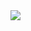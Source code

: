 <div align="left">
  <img align="center" src="https://github-readme-stats.vercel.app/api/top-langs/?username=pavelixo&hide=makefile%2Cdockerfile%2Chtml%2Ccss%2Cscss%2Cvue&bg_color=0000&title_color=4493f8&text_color=4493f8&border_color=0000&hide_progress=true&langs_count=100&layout=compact" />
</div>

